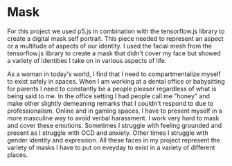 # Mask
For this project we used p5.js in combination with the tensorflow.js library to create a digital mask self portrait. This piece needed to represent an aspect or a multitude of aspects of our identity. I used the facial mesh from the tensorflow.js library to create a mask that didn't cover my face but showed a variety of identities I take on in various aspects of life. 

As a woman in today's world, I find that I need to compartmentalize myself to exist safely in spaces. When I am working at a dental office or babysitting for parents I need to constantly be a people pleaser regardless of what is being said to me. In the office setting I had people call me "honey" and make other slightly demeaning remarks that I couldn't respond to due to professionalism. Online and in gaming spaces, I have to present myself in a more masculine way to avoid verbal harassment. I work very hard to mask and cover these emotions. Sometimes I struggle with feeling grounded and present as I struggle with OCD and anxiety. Other times I struggle with gender identity and expression. All these faces in my project represent the variety of masks I have to put on eveyday to exist in a variety of different places. 
